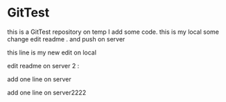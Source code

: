 # GitTest
this is a GitTest  repository  on temp I add some code.
this is my local some change
edit readme . and push on server


this line is my new edit on local


edit readme on server 2 :


add one line on server

add one line on server2222
